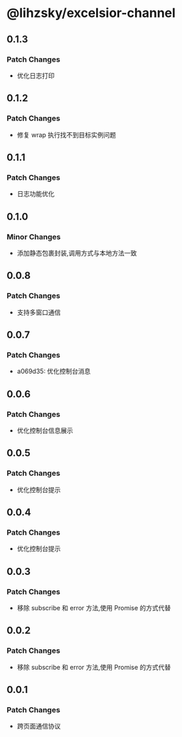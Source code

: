 # @lihzsky/excelsior-channel

## 0.1.3

### Patch Changes

- 优化日志打印

## 0.1.2

### Patch Changes

- 修复 wrap 执行找不到目标实例问题

## 0.1.1

### Patch Changes

- 日志功能优化

## 0.1.0

### Minor Changes

- 添加静态包裹封装,调用方式与本地方法一致

## 0.0.8

### Patch Changes

- 支持多窗口通信

## 0.0.7

### Patch Changes

- a069d35: 优化控制台消息

## 0.0.6

### Patch Changes

- 优化控制台信息展示

## 0.0.5

### Patch Changes

- 优化控制台提示

## 0.0.4

### Patch Changes

- 优化控制台提示

## 0.0.3

### Patch Changes

- 移除 subscribe 和 error 方法,使用 Promise 的方式代替

## 0.0.2

### Patch Changes

- 移除 subscribe 和 error 方法,使用 Promise 的方式代替

## 0.0.1

### Patch Changes

- 跨页面通信协议
